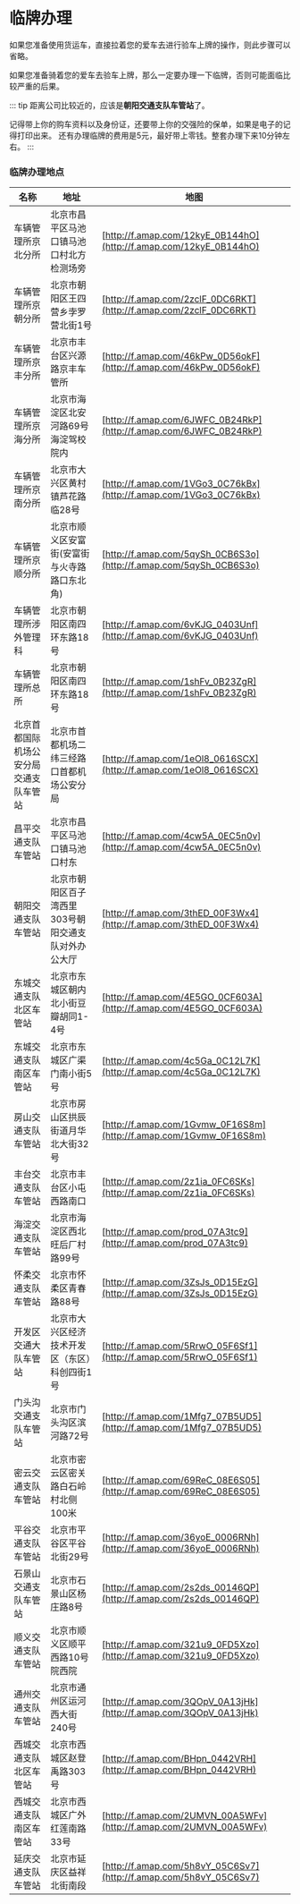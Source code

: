 # 临牌办理

如果您准备使用货运车，直接拉着您的爱车去进行验车上牌的操作，则此步骤可以省略。

如果您准备骑着您的爱车去验车上牌，那么一定要办理一下临牌，否则可能面临比较严重的后果。

::: tip
距离公司比较近的，应该是**朝阳交通支队车管站**了。

记得带上你的购车资料以及身份证，还要带上你的交强险的保单，如果是电子的记得打印出来。
还有办理临牌的费用是5元，最好带上零钱。整套办理下来10分钟左右。
:::

### 临牌办理地点

| 名称                                   | 地址                                                | 地图                                                         |
| -------------------------------------- | --------------------------------------------------- | ------------------------------------------------------------ |
| 车辆管理所京北分所                     | 北京市昌平区马池口镇马池口村北方检测场旁            | [http://f.amap.com/12kyE_0B144hO](http://f.amap.com/12kyE_0B144hO) |
| 车辆管理所京朝分所                     | 北京市朝阳区王四营乡孛罗营北街1号                   | [http://f.amap.com/2zclF_0DC6RKT](http://f.amap.com/2zclF_0DC6RKT) |
| 车辆管理所京丰分所                     | 北京市丰台区兴源路京丰车管所                        | [http://f.amap.com/46kPw_0D56okF](http://f.amap.com/46kPw_0D56okF) |
| 车辆管理所京海分所                     | 北京市海淀区北安河路69号海淀驾校院内                | [http://f.amap.com/6JWFC_0B24RkP](http://f.amap.com/6JWFC_0B24RkP) |
| 车辆管理所京南分所                     | 北京市大兴区黄村镇芦花路临28号                      | [http://f.amap.com/1VGo3_0C76kBx](http://f.amap.com/1VGo3_0C76kBx) |
| 车辆管理所京顺分所                     | 北京市顺义区安富街(安富街与火寺路路口东北角)        | [http://f.amap.com/5qySh_0CB6S3o](http://f.amap.com/5qySh_0CB6S3o) |
| 车辆管理所涉外管理科                   | 北京市朝阳区南四环东路18号                          | [http://f.amap.com/6vKJG_0403Unf](http://f.amap.com/6vKJG_0403Unf) |
| 车辆管理所总所                         | 北京市朝阳区南四环东路18号                          | [http://f.amap.com/1shFv_0B23ZgR](http://f.amap.com/1shFv_0B23ZgR) |
| 北京首都国际机场公安分局交通支队车管站 | 北京市首都机场二纬三经路口首都机场公安分局          | [http://f.amap.com/1eOl8_0616SCX](http://f.amap.com/1eOl8_0616SCX) |
| 昌平交通支队车管站                     | 北京市昌平区马池口镇马池口村东                      | [http://f.amap.com/4cw5A_0EC5n0v](http://f.amap.com/4cw5A_0EC5n0v) |
| 朝阳交通支队车管站                     | 北京市朝阳区百子湾西里303号朝阳交通支队对外办公大厅 | [http://f.amap.com/3thED_00F3Wx4](http://f.amap.com/3thED_00F3Wx4) |
| 东城交通支队北区车管站                 | 北京市东城区朝内北小街豆瓣胡同1-4号                 | [http://f.amap.com/4E5GO_0CF603A](http://f.amap.com/4E5GO_0CF603A) |
| 东城交通支队南区车管站                 | 北京市东城区广渠门南小街5号                         | [http://f.amap.com/4c5Ga_0C12L7K](http://f.amap.com/4c5Ga_0C12L7K) |
| 房山交通支队车管站                     | 北京市房山区拱辰街道月华北大街32号                  | [http://f.amap.com/1Gvmw_0F16S8m](http://f.amap.com/1Gvmw_0F16S8m) |
| 丰台交通支队车管站                     | 北京市丰台区小屯西路南口                            | [http://f.amap.com/2z1ia_0FC6SKs](http://f.amap.com/2z1ia_0FC6SKs) |
| 海淀交通支队车管站                     | 北京市海淀区西北旺后厂村路99号                      | [http://f.amap.com/prod_07A3tc9](http://f.amap.com/prod_07A3tc9) |
| 怀柔交通支队车管站                     | 北京市怀柔区青春路88号                              | [http://f.amap.com/3ZsJs_0D15EzG](http://f.amap.com/3ZsJs_0D15EzG) |
| 开发区交通大队车管站                   | 北京市大兴区经济技术开发区（东区）科创四街1号       | [http://f.amap.com/5RrwO_05F6Sf1](http://f.amap.com/5RrwO_05F6Sf1) |
| 门头沟交通支队车管站                   | 北京市门头沟区滨河路72号                            | [http://f.amap.com/1Mfg7_07B5UD5](http://f.amap.com/1Mfg7_07B5UD5) |
| 密云交通支队车管站                     | 北京市密云区密关路白石岭村北侧100米                 | [http://f.amap.com/69ReC_08E6S05](http://f.amap.com/69ReC_08E6S05) |
| 平谷交通支队车管站                     | 北京市平谷区平谷北街29号                            | [http://f.amap.com/36yoE_0006RNh](http://f.amap.com/36yoE_0006RNh) |
| 石景山交通支队车管站                   | 北京市石景山区杨庄路8号                             | [http://f.amap.com/2s2ds_00146QP](http://f.amap.com/2s2ds_00146QP) |
| 顺义交通支队车管站                     | 北京市顺义区顺平西路10号院西院                      | [http://f.amap.com/321u9_0FD5Xzo](http://f.amap.com/321u9_0FD5Xzo) |
| 通州交通支队车管站                     | 北京市通州区运河西大街240号                         | [http://f.amap.com/3QOpV_0A13jHk](http://f.amap.com/3QOpV_0A13jHk) |
| 西城交通支队北区车管站                 | 北京市西城区赵登禹路303号                           | [http://f.amap.com/BHpn_0442VRH](http://f.amap.com/BHpn_0442VRH) |
| 西城交通支队南区车管站                 | 北京市西城区广外红莲南路33号                        | [http://f.amap.com/2UMVN_00A5WFv](http://f.amap.com/2UMVN_00A5WFv) |
| 延庆交通支队车管站                     | 北京市延庆区益祥北街南段                            | [http://f.amap.com/5h8vY_05C6Sv7](http://f.amap.com/5h8vY_05C6Sv7) |

